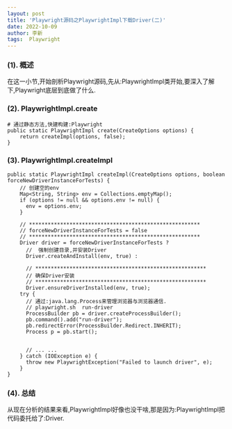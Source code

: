 ```yaml
---
layout: post
title: 'Playwright源码之PlaywrightImpl下载Driver(二)'
date: 2022-10-09
author: 李新
tags:  Playwright
---
```


### (1). 概述
在这一小节,开始剖析Playwright源码,先从:PlaywrightImpl类开始,要深入了解下,Playwright底层到底做了什么.   
### (2). PlaywrightImpl.create
```
# 通过静态方法,快建构建:Playwright
public static PlaywrightImpl create(CreateOptions options) {
	return createImpl(options, false);
}
```
### (3). PlaywrightImpl.createImpl
```
public static PlaywrightImpl createImpl(CreateOptions options, boolean forceNewDriverInstanceForTests) {
	// 创建空的env
	Map<String, String> env = Collections.emptyMap();
	if (options != null && options.env != null) {
	  env = options.env;
	}
	
	// *******************************************************
	// forceNewDriverInstanceForTests = false
	// *******************************************************
	Driver driver = forceNewDriverInstanceForTests ?
	  //  强制创建目录,并安装Driver
	  Driver.createAndInstall(env, true) :
	  
	  // *******************************************************
	  // 确保Driver安装
	  // *******************************************************
	  Driver.ensureDriverInstalled(env, true);
	try {
	  // 通过:java.lang.Process来管理浏览器与浏览器通信.
	  // playwright.sh 	run-driver
	  ProcessBuilder pb = driver.createProcessBuilder();
	  pb.command().add("run-driver");
	  pb.redirectError(ProcessBuilder.Redirect.INHERIT);
	  Process p = pb.start();
	  
	  
	  // ... ...
	} catch (IOException e) {
	  throw new PlaywrightException("Failed to launch driver", e);
	}
}
```
### (4). 总结
从现在分析的结果来看,PlaywrightImpl好像也没干啥,那是因为:PlaywrightImpl把代码委托给了:Driver.  